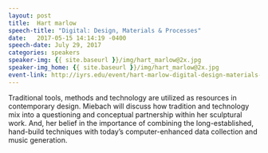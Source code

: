 ```yaml
---
layout: post
title:  Hart marlow
speech-title: "Digital: Design, Materials & Processes"
date:   2017-05-15 14:14:19 -0400
speech-date: July 29, 2017
categories: speakers
speaker-img: {{ site.baseurl }}/img/hart_marlow@2x.jpg
speaker-img_home: {{ site.baseurl }}/img/hart_marlow@2x.jpg
event-link: http://iyrs.edu/event/hart-marlow-digital-design-materials-processes/
---
```

Traditional tools, methods and technology are utilized as resources in contemporary design. Miebach will discuss how tradition and technology mix into a questioning and conceptual partnership within her sculptural work. And, her belief in the importance of combining the long-established, hand-build techniques with today’s computer-enhanced data collection and music generation.
